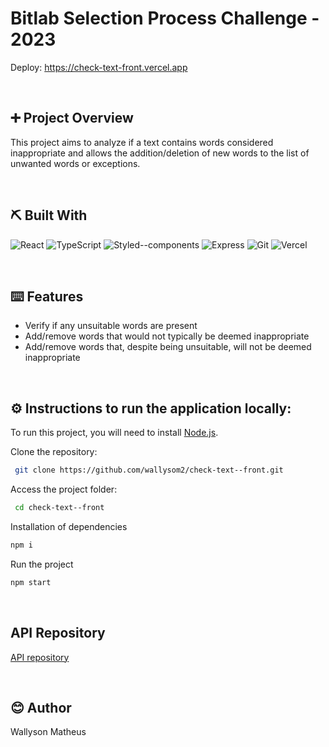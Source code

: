# Bitlab Selection Process Challenge - 2023
Deploy: https://check-text-front.vercel.app

<br/>

## ➕ Project Overview
This project aims to analyze if a text contains words considered inappropriate and allows the addition/deletion of new words to the list of unwanted words or exceptions.

<br/>

## ⛏️ Built With

![React](https://img.shields.io/badge/React-20232A?style=for-the-badge&logo=react&logoColor=61DAFB)
![TypeScript](https://img.shields.io/badge/TypeScript-007ACC?style=for-the-badge&logo=typescript&logoColor=white)
![Styled--components](https://img.shields.io/badge/styled--components-DB7093?style=for-the-badge&logo=styled-components&logoColor=white)
![Express](https://img.shields.io/badge/Express.js-000000?style=for-the-badge&logo=express&logoColor=white)
![Git](https://img.shields.io/badge/git-%23F05033.svg?style=for-the-badge&logo=git&logoColor=white)
![Vercel](https://img.shields.io/badge/Vercel-000000?style=for-the-badge&logo=vercel&logoColor=white)





<br/>

## ⌨️ Features
- Verify if any unsuitable words are present
- Add/remove words that would not typically be deemed inappropriate
- Add/remove words that, despite being unsuitable, will not be deemed inappropriate

<br/>

## ⚙️ Instructions to run the application locally:
To run this project, you will need to install [Node.js](https://nodejs.org/en/).

Clone the repository:
```bash
 git clone https://github.com/wallysom2/check-text--front.git 
```
Access the project folder:
```bash
 cd check-text--front
 ```
Installation of dependencies
```bash
npm i
```
Run the project
```bash
npm start
``` 
<br/>

## API Repository

<a href="https://github.com/wallysom2/check-text--api.git">API repository</a>

<br/>

## 😊 Author
 Wallyson Matheus



